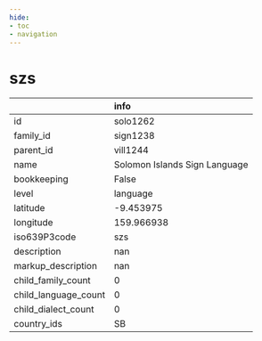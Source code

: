 ```yaml
---
hide:
- toc
- navigation
---
```

# szs
|                      | info                          |
|:---------------------|:------------------------------|
| id                   | solo1262                      |
| family_id            | sign1238                      |
| parent_id            | vill1244                      |
| name                 | Solomon Islands Sign Language |
| bookkeeping          | False                         |
| level                | language                      |
| latitude             | -9.453975                     |
| longitude            | 159.966938                    |
| iso639P3code         | szs                           |
| description          | nan                           |
| markup_description   | nan                           |
| child_family_count   | 0                             |
| child_language_count | 0                             |
| child_dialect_count  | 0                             |
| country_ids          | SB                            |